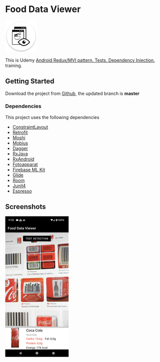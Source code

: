 # Food Data Viewer

<img src="screen/icon.png" alt="Icon" width="20%" /> 

This is Udemy [Android Redux/MVI pattern. Tests. Dependency Injection.](https://www.udemy.com/course/android-mvi-pattern-tests-dependency-injection/)  training.

## Getting Started

Download the project from [Github](https://github.com/Maniak-pl/FoodDataViewer), the updated branch is **master**

### Dependencies

This project uses the following dependencies

- [ConstraintLayout](https://developer.android.com/training/constraint-layout)
- [Retrofit](https://square.github.io/retrofit/)
- [Moshi](https://github.com/square/moshi)
- [Mobius](https://github.com/spotify/mobius)
- [Dagger](https://developer.android.com/training/dependency-injection/dagger-android)
- [RxJava](https://github.com/ReactiveX/RxJava)
- [RxAndroid](https://github.com/ReactiveX/RxAndroid)
- [Fotoapparat](https://github.com/RedApparat/Fotoapparat)
- [Firebase ML Kit](https://firebase.google.com/docs/ml-kit)
- [Glide](https://github.com/bumptech/glide)
- [Room](https://developer.android.com/training/data-storage/room)
- [Junit4](https://github.com/junit-team/junit4)
- [Espresso](https://developer.android.com/training/testing/espresso)

## Screenshots

<img src="screen/screen_2.png" alt="Screenshot 1" width="40%" /> 